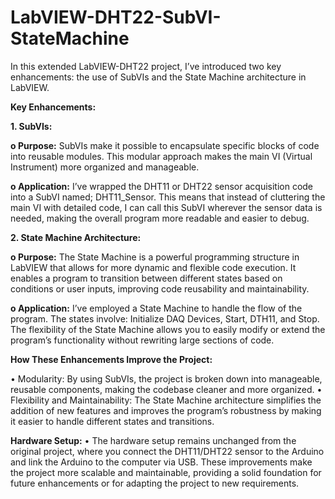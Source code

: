 # LabVIEW-DHT22-SubVI-StateMachine

In this extended LabVIEW-DHT22 project, I’ve introduced two key enhancements: the use of SubVIs and the State Machine architecture in LabVIEW.

**Key Enhancements:**

**1.	SubVIs:**

**o	Purpose:** SubVIs make it possible to encapsulate specific blocks of code into reusable modules. This modular approach makes the main VI (Virtual Instrument) more organized and manageable.

**o	Application:** I’ve wrapped the DHT11 or DHT22 sensor acquisition code into a SubVI named; DHT11_Sensor. This means that instead of cluttering the main VI with detailed code, I can call this SubVI wherever the sensor data is needed, making the overall program more readable and easier to debug.

**2.	State Machine Architecture:**

**o	Purpose:** The State Machine is a powerful programming structure in LabVIEW that allows for more dynamic and flexible code execution. It enables a program to transition between different states based on conditions or user inputs, improving code reusability and maintainability.

**o	Application:** I’ve employed a State Machine to handle the flow of the program. The states involve: Initialize DAQ Devices, Start, DTH11, and Stop. The flexibility of the State Machine allows you to easily modify or extend the program’s functionality without rewriting large sections of code.

**How These Enhancements Improve the Project:**

•	Modularity: By using SubVIs, the project is broken down into manageable, reusable components, making the codebase cleaner and more organized.
•	Flexibility and Maintainability: The State Machine architecture simplifies the addition of new features and improves the program’s robustness by making it easier to handle different states and transitions.

**Hardware Setup:**
•	The hardware setup remains unchanged from the original project, where you connect the DHT11/DHT22 sensor to the Arduino and link the Arduino to the computer via USB.
These improvements make the project more scalable and maintainable, providing a solid foundation for future enhancements or for adapting the project to new requirements.
